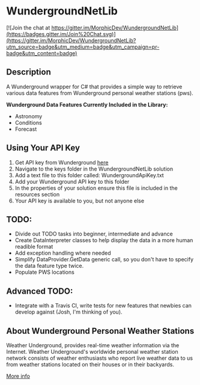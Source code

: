 # WundergroundNetLib
[![Join the chat at https://gitter.im/MorphicDev/WundergroundNetLib](https://badges.gitter.im/Join%20Chat.svg)](https://gitter.im/MorphicDev/WundergroundNetLib?utm_source=badge&utm_medium=badge&utm_campaign=pr-badge&utm_content=badge)
## Description

A Wunderground wrapper for C# that provides a simple way to retrieve various data features from Wunderground personal weather stations (pws).

**Wunderground Data Features Currently Included in the Library:**

* Astronomy
* Conditions
* Forecast

## Using Your API Key
1. Get API key from Wunderground [here](http://www.wunderground.com/weather/api/d/docs) 
2. Navigate to the keys folder in the WundergroundNetLib solution
3. Add a text file to this folder called: WundergroundApiKey.txt
4. Add your Wunderground API key to this folder
5. In the properties of your solution ensure this file is included in the resources section
6. Your API key is available to you, but not anyone else

## TODO:
* Divide out TODO tasks into beginner, intermediate and advance
* Create DataInterpreter classes to help display the data in a more human readible format
* Add exception handling where needed
* Simplify DataProvider.GetData generic call, so you don't have to specify the data feature type twice.
* Populate PWS locations

## Advanced TODO:
* Integrate with a Travis CI, write tests for new features that newbies can develop against (Josh, I'm thinking of you).

## About Wunderground Personal Weather Stations

Weather Underground, provides real-time weather information via the Internet. Weather Underground's worldwide personal weather station network consists of weather enthusiasts who report live weather data to us from weather stations located on their houses or in their backyards.

[More info](http://www.wunderground.com/weatherstation/overview.asp)
